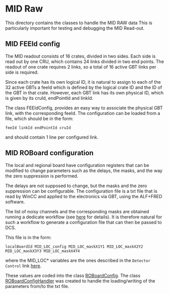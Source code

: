 <!-- doxy
\page refMUONMIDRaw MID RAW library
/doxy -->

# MID Raw

This directory contains the classes to handle the MID RAW data
This is particularly important for testing and debugging the MID Read-out.

## MID FEEId config

The MID readout consists of 16 crates, divided in two sides.
Each side is read out by one CRU, which contains 24 links divided in two end points.
The readout of one crate requires 2 links, so a total of 16 active GBT links per side is required.

Since each crate has its own logical ID, it is natural to assign to each of the 32 active GBTs a feeId which is defined by the logical crate ID and the ID of the GBT in that crate.
However, each GBT link has its own physical ID, which is given by its cruId, endPointId and linkId.

The class FEEIdConfig, provides an easy way to associate the physical GBT link, with the corresponding feeId.
The configuration can be loaded from a file, which should be in the form:

```less
feeId linkId endPointId cruId
```

and should contain 1 line per configured link.

## MID ROBoard configuration

The local and regional board have configuration registers that can be modified to change parameters such as the delays, the masks, and the way the zero suppression is performed.

The delays are not supposed to change, but the masks and the zero suppression can be configurable.
The configuration file is a txt file that is read by WinCC and applied to the electronics via GBT, using the ALF+FRED software.

The list of noisy channels and the corresponding masks are obtained running a dedicate workflow (see [here](../Workflow/README.md) for details).
It is therefore natural for such a workflow to generate a configuration file that can then be passed to DCS.

This file is in the form:

```less
localBoardId MID_LOC_config MID_LOC_maskX1Y1 MID_LOC_maskX2Y2 MID_LOC_maskX3Y3 MID_LOC_maskX4Y4
```

where the MID_LOC* variables are the ones described in the `Detector Control` link [here](http://www-subatech.in2p3.fr/~electro/projets/alice/dimuon/trigger/upgrade/index.html).

These values are coded into the class [ROBoardConfig](include/MIDRaw/ROBoardConfig.h).
The class [ROBoardConfigHandler](include/MIDRaw/ROBoardConfigHandler.h) was created to handle the loading/writing of the parameters from/to the txt file.
